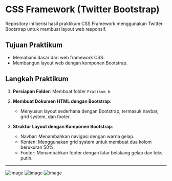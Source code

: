 # CSS Framework (Twitter Bootstrap)

Repository ini berisi hasil praktikum CSS Framework menggunakan Twitter Bootstrap untuk membuat layout web responsif.

## Tujuan Praktikum

- Memahami dasar dari web framework CSS.
- Membangun layout web dengan komponen Bootstrap.

## Langkah Praktikum

1. **Persiapan Folder**: Membuat folder `Pratikum 6`.
2. **Membuat Dokumen HTML dengan Bootstrap**:

   - Menyusun layout sederhana dengan Bootstrap, termasuk navbar, grid system, dan footer.
3. **Struktur Layout dengan Komponen Bootstrap**:

   - Navbar: Menambahkan navigasi dengan warna gelap.
   - Konten: Menggunakan grid system untuk membuat dua kolom berukuran 50%.
   - Footer: Menambahkan footer dengan latar belakang gelap dan teks putih.
------
![image](https://github.com/user-attachments/assets/e9ac3fe0-821d-4b56-b021-c8371f1e1fe4)
![image](https://github.com/user-attachments/assets/84049202-6786-40b5-b596-6696422741fc)
![image](https://github.com/user-attachments/assets/51cd8f4f-4d01-40df-af46-9b5729418bd0)
